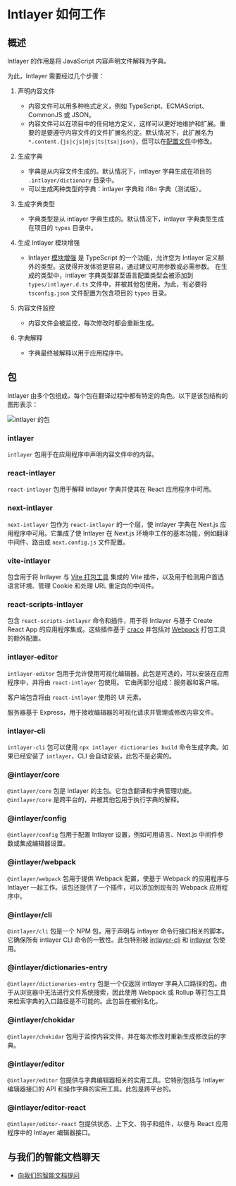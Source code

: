 # Intlayer 如何工作

## 概述

Intlayer 的作用是将 JavaScript 内容声明文件解释为字典。

为此，Intlayer 需要经过几个步骤：

1. 声明内容文件

   - 内容文件可以用多种格式定义，例如 TypeScript、ECMAScript、CommonJS 或 JSON。
   - 内容文件可以在项目中的任何地方定义，这样可以更好地维护和扩展。重要的是要遵守内容文件的文件扩展名约定。默认情况下，此扩展名为 `*.content.{js|cjs|mjs|ts|tsx|json}`，但可以在[配置文件](https://github.com/aymericzip/intlayer/blob/main/docs/zh/configuration.md)中修改。

2. 生成字典

   - 字典是从内容文件生成的。默认情况下，intlayer 字典生成在项目的 `.intlayer/dictionary` 目录中。
   - 可以生成两种类型的字典：intlayer 字典和 i18n 字典（测试版）。

3. 生成字典类型

   - 字典类型是从 intlayer 字典生成的。默认情况下，intlayer 字典类型生成在项目的 `types` 目录中。

4. 生成 Intlayer 模块增强

   - Intlayer [模块增强](https://www.typescriptlang.org/docs/handbook/declaration-merging.html) 是 TypeScript 的一个功能，允许您为 Intlayer 定义额外的类型。这使得开发体验更容易，通过建议可用参数或必需参数。
     在生成的类型中，intlayer 字典类型甚至语言配置类型会被添加到 `types/intlayer.d.ts` 文件中，并被其他包使用。为此，有必要将 `tsconfig.json` 文件配置为包含项目的 `types` 目录。

5. 内容文件监控

   - 内容文件会被监控，每次修改时都会重新生成。

6. 字典解释
   - 字典最终被解释以用于应用程序中。

## 包

Intlayer 由多个包组成，每个包在翻译过程中都有特定的角色。以下是该包结构的图形表示：

![intlayer 的包](https://github.com/aymericzip/intlayer/blob/main/docs/assets/packages_dependency_graph.svg)

### intlayer

`intlayer` 包用于在应用程序中声明内容文件中的内容。

### react-intlayer

`react-intlayer` 包用于解释 intlayer 字典并使其在 React 应用程序中可用。

### next-intlayer

`next-intlayer` 包作为 `react-intlayer` 的一个层，使 intlayer 字典在 Next.js 应用程序中可用。它集成了使 Intlayer 在 Next.js 环境中工作的基本功能，例如翻译中间件、路由或 `next.config.js` 文件配置。

### vite-intlayer

包含用于将 Intlayer 与 [Vite 打包工具](https://vite.dev/guide/why.html#why-bundle-for-production) 集成的 Vite 插件，以及用于检测用户首选语言环境、管理 Cookie 和处理 URL 重定向的中间件。

### react-scripts-intlayer

包含 `react-scripts-intlayer` 命令和插件，用于将 Intlayer 与基于 Create React App 的应用程序集成。这些插件基于 [craco](https://craco.js.org/) 并包括对 [Webpack](https://webpack.js.org/) 打包工具的额外配置。

### intlayer-editor

`intlayer-editor` 包用于允许使用可视化编辑器。此包是可选的，可以安装在应用程序中，并将由 `react-intlayer` 包使用。
它由两部分组成：服务器和客户端。

客户端包含将由 `react-intlayer` 使用的 UI 元素。

服务器基于 Express，用于接收编辑器的可视化请求并管理或修改内容文件。

### intlayer-cli

`intlayer-cli` 包可以使用 `npx intlayer dictionaries build` 命令生成字典。如果已经安装了 `intlayer`，CLI 会自动安装，此包不是必需的。

### @intlayer/core

`@intlayer/core` 包是 Intlayer 的主包。它包含翻译和字典管理功能。`@intlayer/core` 是跨平台的，并被其他包用于执行字典的解释。

### @intlayer/config

`@intlayer/config` 包用于配置 Intlayer 设置，例如可用语言、Next.js 中间件参数或集成编辑器设置。

### @intlayer/webpack

`@intlayer/webpack` 包用于提供 Webpack 配置，使基于 Webpack 的应用程序与 Intlayer 一起工作。该包还提供了一个插件，可以添加到现有的 Webpack 应用程序中。

### @intlayer/cli

`@intlayer/cli` 包是一个 NPM 包，用于声明与 intlayer 命令行接口相关的脚本。它确保所有 intlayer CLI 命令的一致性。此包特别被 [intlayer-cli](https://github.com/aymericzip/intlayer/tree/main/docs/zh/packages/intlayer-cli/index.md) 和 [intlayer](https://github.com/aymericzip/intlayer/tree/main/docs/zh/packages/intlayer/index.md) 包使用。

### @intlayer/dictionaries-entry

`@intlayer/dictionaries-entry` 包是一个仅返回 intlayer 字典入口路径的包。由于从浏览器中无法进行文件系统搜索，因此使用 Webpack 或 Rollup 等打包工具来检索字典的入口路径是不可能的。此包旨在被别名化。

### @intlayer/chokidar

`@intlayer/chokidar` 包用于监控内容文件，并在每次修改时重新生成修改后的字典。

### @intlayer/editor

`@intlayer/editor` 包提供与字典编辑器相关的实用工具。它特别包括与 Intlayer 编辑器接口的 API 和操作字典的实用工具。此包是跨平台的。

### @intlayer/editor-react

`@intlayer/editor-react` 包提供状态、上下文、钩子和组件，以便与 React 应用程序中的 Intlayer 编辑器接口。

## 与我们的智能文档聊天

- [向我们的智能文档提问](https://intlayer.org/docs/chat)
